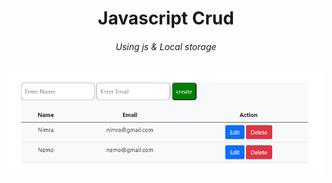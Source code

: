 <h1><center>Javascript Crud  </center></h1>
<h6><center>Using js & Local storage </center></h6>

<img src="https://github.com/Nimra-Mughal/CRUD-using-javascript-Local-Storage/blob/master/crud.PNG">
